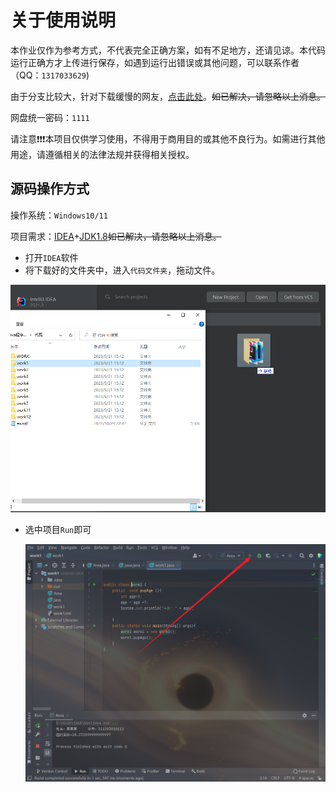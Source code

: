 # 关于使用说明
本作业仅作为参考方式，不代表完全正确方案，如有不足地方，还请见谅。本代码运行正确方才上传进行保存，如遇到运行出错误或其他问题，可以联系作者（QQ：`1317033629`)

由于分支比较大，针对下载缓慢的网友，[点击此处](https://wwlh.lanzouw.com/b052kc6ri )。~~如已解决，请忽略以上消息。~~

网盘统一密码：`1111`

请注意❗❗❗本项目仅供学习使用，不得用于商用目的或其他不良行为。如需进行其他用途，请遵循相关的法律法规并获得相关授权。

## 源码操作方式

操作系统：`Windows10/11`

项目需求：[IDEA](https://mp.weixin.qq.com/s/lCjdEvPv1_9zDizdxKbheg)+[JDK1.8](https://mp.weixin.qq.com/s/Lyv2zPT1J6r4ef7qu9nRPw)~~如已解决，请忽略以上消息。~~

- 打开`IDEA`软件
- 将下载好的文件夹中，进入`代码文件夹`，拖动文件。

![image-20230921215909391](README.assets/image-20230921215909391.png)

- 选中项目`Run`即可

  <img src="README.assets/image-20230921220058317.png" alt="image-20230921220058317"  />

